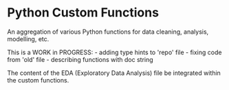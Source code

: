 # Python Custom Functions

An aggregation of various Python functions for data cleaning, analysis, modelling, etc.

This is a WORK in PROGRESS:
    - adding type hints to 'repo' file
    - fixing code from 'old' file
    - describing functions with doc string

The content of the EDA (Exploratory Data Analysis) file be integrated within the custom functions.
